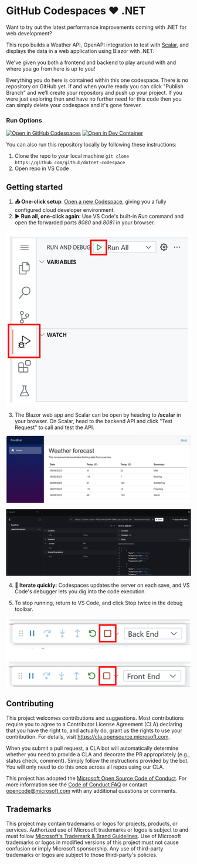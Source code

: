 # GitHub Codespaces ♥️ .NET

Want to try out the latest performance improvements coming with .NET for web development? 

This repo builds a Weather API, OpenAPI integration to test with [Scalar](https://learn.microsoft.com/aspnet/core/fundamentals/openapi/using-openapi-documents?view=aspnetcore-9.0#use-scalar-for-interactive-api-documentation), and displays the data in a web application using Blazor with .NET. 

We've given you both a frontend and backend to play around with and where you go from here is up to you!

Everything you do here is contained within this one codespace. There is no repository on GitHub yet. If and when you’re ready you can click "Publish Branch" and we’ll create your repository and push up your project. If you were just exploring then and have no further need for this code then you can simply delete your codespace and it's gone forever.

### Run Options

[![Open in GitHub Codespaces](https://img.shields.io/static/v1?style=for-the-badge&label=GitHub+Codespaces&message=Open&color=lightgrey&logo=github)](https://codespaces.new/github/dotnet-codespaces)
[![Open in Dev Container](https://img.shields.io/static/v1?style=for-the-badge&label=Dev+Container&message=Open&color=blue&logo=visualstudiocode)](https://vscode.dev/redirect?url=vscode://ms-vscode-remote.remote-containers/cloneInVolume?url=https://github.com/github/dotnet-codespaces)

You can also run this repository locally by following these instructions: 
1. Clone the repo to your local machine `git clone https://github.com/github/dotnet-codespace`
1. Open repo in VS Code

## Getting started

1. **📤 One-click setup**: [Open a new Codespace](https://codespaces.new/github/dotnet-codespaces), giving you a fully configured cloud developer environment.
2. **▶️ Run all, one-click again**: Use VS Code's built-in *Run* command and open the forwarded ports *8080* and *8081* in your browser. 

![Debug menu in VS Code showing Run All](images/RunAll.png)

3. The Blazor web app and Scalar can be open by heading to **/scalar** in your browser. On Scalar, head to the backend API and click "Test Request" to call and test the API. 

![A website showing weather](images/BlazorApp.png)

!["UI showing testing an API"](images/scalar.png)


4. **🔄 Iterate quickly:** Codespaces updates the server on each save, and VS Code's debugger lets you dig into the code execution.

5. To stop running, return to VS Code, and click Stop twice in the debug toolbar. 

![VS Code stop debuggin on both backend and frontend](images/StopRun.png)


## Contributing

This project welcomes contributions and suggestions.  Most contributions require you to agree to a
Contributor License Agreement (CLA) declaring that you have the right to, and actually do, grant us
the rights to use your contribution. For details, visit https://cla.opensource.microsoft.com.

When you submit a pull request, a CLA bot will automatically determine whether you need to provide
a CLA and decorate the PR appropriately (e.g., status check, comment). Simply follow the instructions
provided by the bot. You will only need to do this once across all repos using our CLA.

This project has adopted the [Microsoft Open Source Code of Conduct](https://opensource.microsoft.com/codeofconduct/).
For more information see the [Code of Conduct FAQ](https://opensource.microsoft.com/codeofconduct/faq/) or
contact [opencode@microsoft.com](mailto:opencode@microsoft.com) with any additional questions or comments.

## Trademarks

This project may contain trademarks or logos for projects, products, or services. Authorized use of Microsoft 
trademarks or logos is subject to and must follow 
[Microsoft's Trademark & Brand Guidelines](https://www.microsoft.com/en-us/legal/intellectualproperty/trademarks/usage/general).
Use of Microsoft trademarks or logos in modified versions of this project must not cause confusion or imply Microsoft sponsorship.
Any use of third-party trademarks or logos are subject to those third-party's policies.

